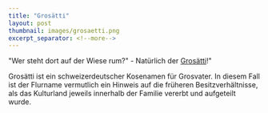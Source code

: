 ```yaml
---
title: "Grosätti"
layout: post
thumbnail: images/grosaetti.png
excerpt_separator: <!--more-->
---
```


"Wer steht dort auf der Wiese rum?" - Natürlich der [Grosätti](https://s.geo.admin.ch/9e396c7013)!"

Grosätti ist ein schweizerdeutscher Kosenamen für Grosvater. In diesem Fall ist der Flurname vermutlich ein Hinweis auf die früheren Besitzverhältnisse, als das Kulturland jeweils innerhalb der Familie vererbt und aufgeteilt wurde.

<!--more-->